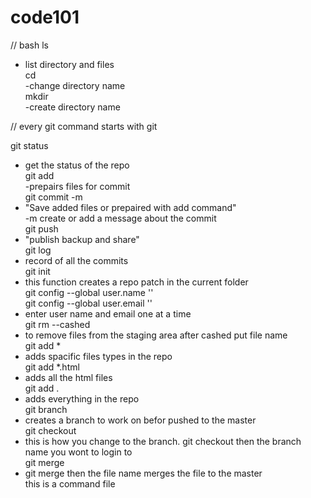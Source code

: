 # code101

// bash
ls<br>

- list directory and files<br>
  cd<br>
  -change directory name <br>
  mkdir<br>
  -create directory name <br>

// every git command starts with git<br>

git status<br>

- get the status of the repo<br>
  git add<br>
  -prepairs files for commit <br>
  git commit -m <br>
- "Save added files or prepaired with add command"<br>
  -m create or add a message about the commit<br>
  git push <br>
- "publish backup and share"<br>
  git log <br>
- record of all the commits <br>
  git init<br>
- this function creates a repo patch in the current folder<br>
  git config --global user.name ''<br>
  git config --global user.email ''<br>
- enter user name and email one at a time<br>
  git rm --cashed <br>
- to remove files from the staging area after cashed put file name<br>
  git add \*<br>
- adds spacific files types in the repo <br>
  git add \*.html <br>
- adds all the html files<br>
  git add . <br>
- adds everything in the repo<br>
  git branch <br>
- creates a branch to work on befor pushed to the master <br>
  git checkout <br>
- this is how you change to the branch. git checkout then the branch name you wont to login to <br>
  git merge <br>
- git merge then the file name merges the file to the master <br>
  this is a command file
